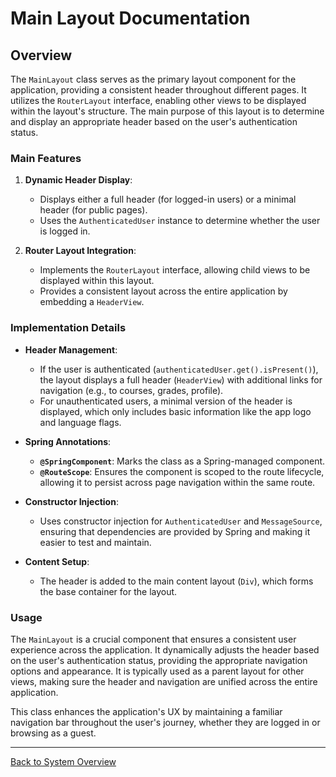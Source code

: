# Main Layout Documentation

## Overview

The `MainLayout` class serves as the primary layout component for the application, providing a consistent header throughout different pages. It utilizes the `RouterLayout` interface, enabling other views to be displayed within the layout's structure. The main purpose of this layout is to determine and display an appropriate header based on the user's authentication status.

### Main Features

1. **Dynamic Header Display**:
    - Displays either a full header (for logged-in users) or a minimal header (for public pages).
    - Uses the `AuthenticatedUser` instance to determine whether the user is logged in.

2. **Router Layout Integration**:
    - Implements the `RouterLayout` interface, allowing child views to be displayed within this layout.
    - Provides a consistent layout across the entire application by embedding a `HeaderView`.

### Implementation Details

- **Header Management**:
    - If the user is authenticated (`authenticatedUser.get().isPresent()`), the layout displays a full header (`HeaderView`) with additional links for navigation (e.g., to courses, grades, profile).
    - For unauthenticated users, a minimal version of the header is displayed, which only includes basic information like the app logo and language flags.

- **Spring Annotations**:
    - **`@SpringComponent`**: Marks the class as a Spring-managed component.
    - **`@RouteScope`**: Ensures the component is scoped to the route lifecycle, allowing it to persist across page navigation within the same route.

- **Constructor Injection**:
    - Uses constructor injection for `AuthenticatedUser` and `MessageSource`, ensuring that dependencies are provided by Spring and making it easier to test and maintain.

- **Content Setup**:
    - The header is added to the main content layout (`Div`), which forms the base container for the layout.

### Usage

The `MainLayout` is a crucial component that ensures a consistent user experience across the application. It dynamically adjusts the header based on the user's authentication status, providing the appropriate navigation options and appearance. It is typically used as a parent layout for other views, making sure the header and navigation are unified across the entire application.

This class enhances the application's UX by maintaining a familiar navigation bar throughout the user's journey, whether they are logged in or browsing as a guest.

---

[Back to System Overview](../../system-overview.md)
